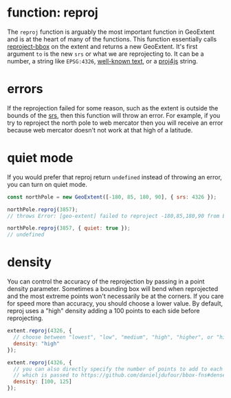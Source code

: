 # function: reproj
The `reproj` function is arguably the most important function in GeoExtent and is at the heart of many of the functions.
This function essentially calls [reproject-bbox](https://github.com/DanielJDufour/reproject-bbox) on the extent and returns a new GeoExtent.
It's first argument `to` is the new `srs` or what we are reprojecting to.  It can be a number, a string like `EPSG:4326`, [well-known text](https://en.wikipedia.org/wiki/Well-known_text_representation_of_coordinate_reference_systems), or a [proj4js](http://proj4js.org/) string.

# errors
If the reprojection failed for some reason, such as the extent is outside the bounds of the [srs](https://en.wikipedia.org/wiki/Spatial_reference_system), then this function will throw an error.  For example,
if you try to reproject the north pole to web mercator then you will receive an error because web mercator doesn't not work at that high of a latitude.

# quiet mode
If you would prefer that reproj return `undefined` instead of throwing an error, you can turn on quiet mode.
```js
const northPole = new GeoExtent([-180, 85, 180, 90], { srs: 4326 });

northPole.reproj(3857);
// throws Error: [geo-extent] failed to reproject -180,85,180,90 from EPSG:4326 to 3857

northPole.reproj(3857, { quiet: true });
// undefined
```

# density
You can control the accuracy of the reprojection by passing in a point density parameter.
Sometimes a bounding box will bend when reprojected and the most extreme points won't necessarily be at the corners.  If you care for speed more than accuracy, you should choose a lower value.
By default, reproj uses a "high" density adding a 100 points to each side before reprojecting.
```js
extent.reproj(4326, {
  // choose between "lowest", "low", "medium", "high", "higher", or "highest"
  density: "high"
});

extent.reproj(4326, {
  // you can also directly specify the number of points to add to each side,
  // which is passed to https://github.com/danieljdufour/bbox-fns#densepolygon
  density: [100, 125]
});
```